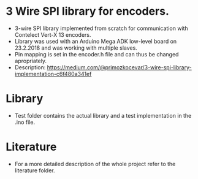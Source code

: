 # 3 Wire SPI library for encoders.
  - 3-wire SPI library implemented from scratch for communication with Contelect Vert-X 13 encoders. 
  - Library was used with an Arduino Mega ADK low-level board on 23.2.2018 and was working with multiple slaves.
  - Pin mapping is set in the encoder.h file and can thus be changed apropriately.
  - Description:
  https://medium.com/@primozkocevar/3-wire-spi-library-implementation-c6f480a341ef
 # Library
  - Test folder contains the actual library and a test implementation in the .ino file.
  
 # Literature
  - For a more detailed description of the whole project refer to the literature folder.

